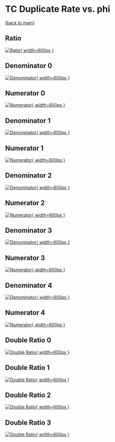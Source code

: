 # TC Duplicate Rate vs. phi

[[back to main](./)]



## Ratio

[![Ratio](../mtv/var/TC_duplrate_phi.png){ width=600px }](../mtv/var/TC_duplrate_phi.pdf)

## Denominator 0

[![Denominator](../mtv/den/TC_duplrate_phi_den0.png){ width=600px }](../mtv/den/TC_duplrate_phi_den0.pdf)

## Numerator 0

[![Numerator](../mtv/num/TC_duplrate_phi_num0.png){ width=600px }](../mtv/num/TC_duplrate_phi_num0.pdf)

## Denominator 1

[![Denominator](../mtv/den/TC_duplrate_phi_den1.png){ width=600px }](../mtv/den/TC_duplrate_phi_den1.pdf)

## Numerator 1

[![Numerator](../mtv/num/TC_duplrate_phi_num1.png){ width=600px }](../mtv/num/TC_duplrate_phi_num1.pdf)

## Denominator 2

[![Denominator](../mtv/den/TC_duplrate_phi_den2.png){ width=600px }](../mtv/den/TC_duplrate_phi_den2.pdf)

## Numerator 2

[![Numerator](../mtv/num/TC_duplrate_phi_num2.png){ width=600px }](../mtv/num/TC_duplrate_phi_num2.pdf)

## Denominator 3

[![Denominator](../mtv/den/TC_duplrate_phi_den3.png){ width=600px }](../mtv/den/TC_duplrate_phi_den3.pdf)

## Numerator 3

[![Numerator](../mtv/num/TC_duplrate_phi_num3.png){ width=600px }](../mtv/num/TC_duplrate_phi_num3.pdf)

## Denominator 4

[![Denominator](../mtv/den/TC_duplrate_phi_den4.png){ width=600px }](../mtv/den/TC_duplrate_phi_den4.pdf)

## Numerator 4

[![Numerator](../mtv/num/TC_duplrate_phi_num4.png){ width=600px }](../mtv/num/TC_duplrate_phi_num4.pdf)

## Double Ratio 0

[![Double Ratio](../mtv/ratio/TC_duplrate_phi_ratio0.png){ width=600px }](../mtv/ratio/TC_duplrate_phi_ratio0.pdf)

## Double Ratio 1

[![Double Ratio](../mtv/ratio/TC_duplrate_phi_ratio1.png){ width=600px }](../mtv/ratio/TC_duplrate_phi_ratio1.pdf)

## Double Ratio 2

[![Double Ratio](../mtv/ratio/TC_duplrate_phi_ratio2.png){ width=600px }](../mtv/ratio/TC_duplrate_phi_ratio2.pdf)

## Double Ratio 3

[![Double Ratio](../mtv/ratio/TC_duplrate_phi_ratio3.png){ width=600px }](../mtv/ratio/TC_duplrate_phi_ratio3.pdf)

